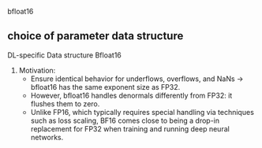 bfloat16

## choice of parameter data structure

DL-specific Data structure
Bfloat16

1. Motivation:
   - Ensure identical behavior for underflows, overflows, and NaNs -> bfloat16 has the same exponent size as FP32.
   - However, bfloat16 handles denormals differently from FP32: it flushes them to zero.
   - Unlike FP16, which typically requires special handling via techniques such as loss scaling, BF16 comes close to being a drop-in replacement for FP32 when training and running deep neural networks.
